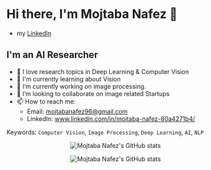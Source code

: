<!--
Link to create this template: https://github.com/durgeshsamariya/awesome-github-profile-readme-templates/blob/master/7oSkaaa.md
-->
# Hi there, I'm Mojtaba Nafez 👋

- my [LinkedIn](www.linkedin.com/in/mojtaba-nafez-80a4271b4/)

## I'm an AI Researcher 

- 🔭 I love research topics in Deep Learning & Computer Vision
- 🌱 I'm currently learning about Vision
- 🔨 I’m currently working on image processing.
- 👯 I’m looking to collaborate on image related Startups
- 📫 How to reach me: 
  - Email: mojtabanafez96@gmail.com
  - LinkedIn: www.linkedin.com/in/mojtaba-nafez-80a4271b4/

Keywords: `Computer Vision`, `Image Processing`, `Deep Learning`, `AI`, `NLP`

<p align="center">
  <img src="https://github-readme-stats.vercel.app/api?username=mojtaba-nafez&show_icons=true&theme=monokai" alt="Mojtaba Nafez's GitHub stats" /><br />
</p>
<p align="center">
  <img src="https://github-readme-stats.vercel.app/api/top-langs/?username=mojtaba-nafez&hide=jupyter%20notebook&theme=monokai&langs_count=10&layout=compact" alt="Mojtaba Nafez's GitHub stats" /><br />
</p>


<!--
**Practical-AI/Practical-AI** is a ✨ _special_ ✨ repository because its `README.md` (this file) appears on your GitHub profile.

Here are some ideas to get you started:

- 🔭 I’m currently working on ...
- 🌱 I’m currently learning ...
- 👯 I’m looking to collaborate on ...
- 🤔 I’m looking for help with ...
- 💬 Ask me about ...
- 📫 How to reach me: ...
- 😄 Pronouns: ...
- ⚡ Fun fact: ...
-->
